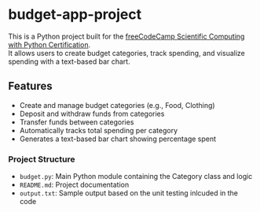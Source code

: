# budget-app-project
This is a Python project built for the [freeCodeCamp Scientific Computing with Python Certification](https://www.freecodecamp.org/learn/).  
It allows users to create budget categories, track spending, and visualize spending with a text-based bar chart.

## Features
- Create and manage budget categories (e.g., Food, Clothing)
- Deposit and withdraw funds from categories
- Transfer funds between categories
- Automatically tracks total spending per category
- Generates a text-based bar chart showing percentage spent

### Project Structure
- `budget.py`: Main Python module containing the Category class and logic
- `README.md`: Project documentation
- `output.txt`: Sample output based on the unit testing inlcuded in the code
